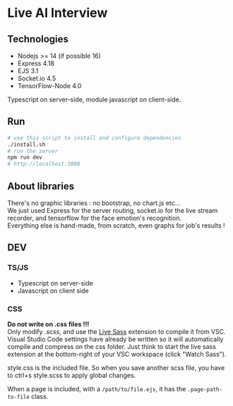 # Live AI Interview

## Technologies

* Nodejs >= 14 (if possible 16)
* Express 4.18
* EJS 3.1
* Socket.io 4.5
* TensorFlow-Node 4.0

Typescript on server-side, module javascript on client-side.

## Run


```sh
# use this script to install and configure dependencies
./install.sh
# run the server
npm run dev
# http://localhost:3000
```

## About libraries

There's no graphic libraries : no bootstrap, no chart.js etc...<br>
We just used Express for the server routing, socket.io for the live stream recorder, and tensorflow for the face emotion's recognition.<br>
Everything else is hand-made, from scratch, even graphs for job's results !


## DEV

### TS/JS

- Typescript on server-side
- Javascript on client side

### CSS

**Do not write on .css files !!!**<br>
Only modify *.scss*, and use the [Live Sass](https://marketplace.visualstudio.com/items?itemName=glenn2223.live-sass) extension to compile it from VSC.<br>
Visual Studio Code settings have already be written so it will automatically compile and compress on the css folder. Just think to start the live sass extension at the bottom-right of your VSC workspace (click "Watch Sass").

style.css is the included file. So when you save another scss file, you have to ctrl+s style.scss to apply global changes.

When a page is included, with a `/path/to/file.ejs`, it has the `.page-path-to-file` class.
